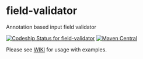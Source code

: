 # field-validator
Annotation based input field validator

[ ![Codeship Status for field-validator](https://codeship.com/projects/7210b2c0-5583-0134-f777-22a6c0c2c8dc/status?branch=master)](https://codeship.com/projects/172083)
[![Maven Central](https://maven-badges.herokuapp.com/maven-central/com.github.ahant-pabi/field-validator/badge.svg)](https://maven-badges.herokuapp.com/maven-central/com.github.ahant-pabi/field-validator)

Please see [WIKI](https://github.com/ahant-pabi/field-validator/wiki) for usage with examples.
